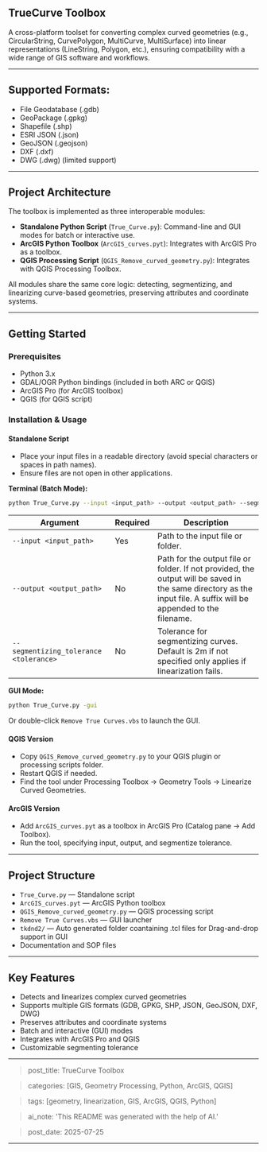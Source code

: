 ## TrueCurve Toolbox

A cross-platform toolset for converting complex curved geometries (e.g., CircularString, CurvePolygon, MultiCurve, MultiSurface) into linear representations (LineString, Polygon, etc.), ensuring compatibility with a wide range of GIS software and workflows.

---
## **Supported Formats:**
  - File Geodatabase (.gdb)
  - GeoPackage (.gpkg)
  - Shapefile (.shp)
  - ESRI JSON (.json)
  - GeoJSON (.geojson)
  - DXF (.dxf)
  - DWG (.dwg) (limited support)

---

## Project Architecture

The toolbox is implemented as three interoperable modules:

- **Standalone Python Script** (`True_Curve.py`): Command-line and GUI modes for batch or interactive use.
- **ArcGIS Python Toolbox** (`ArcGIS_curves.pyt`): Integrates with ArcGIS Pro as a toolbox.
- **QGIS Processing Script** (`QGIS_Remove_curved_geometry.py`): Integrates with QGIS Processing Toolbox.

All modules share the same core logic: detecting, segmentizing, and linearizing curve-based geometries, preserving attributes and coordinate systems.

---

## Getting Started

### Prerequisites
- Python 3.x
- GDAL/OGR Python bindings (included in both ARC or QGIS)
- ArcGIS Pro (for ArcGIS toolbox)
- QGIS (for QGIS script)

### Installation & Usage

#### Standalone Script
- Place your input files in a readable directory (avoid special characters or spaces in path names).
- Ensure files are not open in other applications.

**Terminal (Batch Mode):**
```sh
python True_Curve.py --input <input_path> --output <output_path> --segmenting_tolerance <tolerance>
```
| Argument                | Required | Description                                                                                      |
|-------------------------|----------|--------------------------------------------------------------------------------------------------|
| `--input <input_path>`  | Yes      | Path to the input file or folder.                                                                |
| `--output <output_path>`| No       | Path for the output file or folder. If not provided, the output will be saved in the same directory as the input file. A suffix will be appended to the filename. |
| `--segmentizing_tolerance <tolerance>` | No | Tolerance for segmentizing curves. Default is 2m if not specified only applies if linearization fails.     |



**GUI Mode:**
```sh
python True_Curve.py -gui
```
Or double-click `Remove True Curves.vbs` to launch the GUI.

#### QGIS Version
- Copy `QGIS_Remove_curved_geometry.py` to your QGIS plugin or processing scripts folder.
- Restart QGIS if needed.
- Find the tool under Processing Toolbox → Geometry Tools → Linearize Curved Geometries.

#### ArcGIS Version
- Add `ArcGIS_curves.pyt` as a toolbox in ArcGIS Pro (Catalog pane → Add Toolbox).
- Run the tool, specifying input, output, and segmentize tolerance.

---

## Project Structure

- `True_Curve.py` — Standalone script
- `ArcGIS_curves.pyt` — ArcGIS Python toolbox
- `QGIS_Remove_curved_geometry.py` — QGIS processing script
- `Remove True Curves.vbs` — GUI launcher
- `tkdnd2/` — Auto generated folder coantaining .tcl files for Drag-and-drop support in GUI
- Documentation and SOP files

---

## Key Features

- Detects and linearizes complex curved geometries
- Supports multiple GIS formats (GDB, GPKG, SHP, JSON, GeoJSON, DXF, DWG)
- Preserves attributes and coordinate systems
- Batch and interactive (GUI) modes
- Integrates with ArcGIS Pro and QGIS
- Customizable segmenting tolerance

---

> post_title: TrueCurve Toolbox

> categories: [GIS, Geometry Processing, Python, ArcGIS, QGIS]

> tags: [geometry, linearization, GIS, ArcGIS, QGIS, Python]

> ai_note: 'This README was generated with the help of AI.'

> post_date: 2025-07-25
---